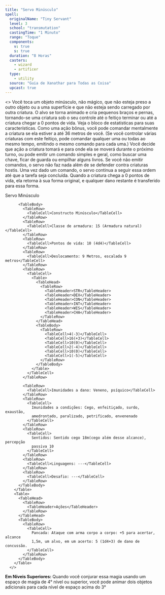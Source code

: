 ```yaml
---
title: "Servo Minúsculo"
spell:
  originalName: "Tiny Servant"
  level: 3
  school: "transmutation"
  castingTime: "1 Minuto"
  range: "Toque"
  components:
    v: true
    s: true
  duration: "8 Horas"
  casters:
    - wizard
    - artificer
  type:
    - utility
  source: "Guia de Xanathar para Todas as Coisa"
  upcast: true
---
```


<>
<Paragraph>
Você toca um objeto minúsculo, não mágico, que não esteja preso a
outro objeto ou a uma superfície e que não esteja sendo carregado por
outra criatura. O alvo se torna animado e cria pequenos braços e
pernas, tornando-se uma criatura sob o seu controle até o feitiço
terminar ou até a criatura chegar a 0 pontos de vida. Veja o bloco de
estatísticas para suas características.
</Paragraph>
<Paragraph>
Como uma ação bônus, você pode comandar mentalmente a criatura se ela
estiver a até 36 metros de você. (Se você controlar várias criaturas
com este feitiço, pode comandar qualquer uma ou todas ao mesmo tempo,
emitindo o mesmo comando para cada uma.) Você decide que ação a
criatura tomará e para onde ela se moverá durante o próximo turno, ou
pode emitir um comando simples e geral, como buscar uma chave, ficar
de guarda ou empilhar alguns livros. Se você não emitir comandos, o
servo não faz nada além de se defender contra criaturas hostis. Uma
vez dado um comando, o servo continua a seguir essa ordem até que a
tarefa seja concluída.
</Paragraph>
Quando a criatura chega a 0 pontos de vida, ela retorna à sua forma
original, e qualquer dano restante é transferido para essa forma.

<Table>
<TableHead>
<TableRow>
<TableHeader>Servo Minúsculo</TableHeader>
</TableRow>
</TableHead>

          <TableBody>
            <TableRow>
              <TableCell>Constructo Minúsculo</TableCell>
            </TableRow>
            <TableRow>
              <TableCell>Classe de armadura: 15 (Armadura natural)</TableCell>
            </TableRow>
            <TableRow>
              <TableCell>Pontos de vida: 10 (4d4)</TableCell>
            </TableRow>
            <TableRow>
              <TableCell>Deslocamento: 9 Metros, escalada 9 metros</TableCell>
            </TableRow>
            <TableRow>
              <TableCell>
                <Table>
                  <TableHead>
                    <TableRow>
                      <TableHeader>STR</TableHeader>
                      <TableHeader>DEX</TableHeader>
                      <TableHeader>CON</TableHeader>
                      <TableHeader>INT</TableHeader>
                      <TableHeader>WIS</TableHeader>
                      <TableHeader>CHA</TableHeader>
                    </TableRow>
                  </TableHead>
                  <TableBody>
                    <TableRow>
                      <TableCell>4(-3)</TableCell>
                      <TableCell>16(+3)</TableCell>
                      <TableCell>10(0)</TableCell>
                      <TableCell>2(-4)</TableCell>
                      <TableCell>10(0)</TableCell>
                      <TableCell>1(-5)</TableCell>
                    </TableRow>
                  </TableBody>
                </Table>
              </TableCell>
            </TableRow>

            <TableRow>
              <TableCell>Imunidades a dano: Veneno, psíquico</TableCell>
            </TableRow>
            <TableRow>
              <TableCell>
                Imunidades a condições: Cego, enfeitiçado, surdo, exaustão,
                amedrontado, paralizado, petrificado, envenenado
              </TableCell>
            </TableRow>
            <TableRow>
              <TableCell>
                Sentidos: Sentido cego 18m(cego além desse alcance), percepção
                passiva 10
              </TableCell>
            </TableRow>
            <TableRow>
              <TableCell>Linguagens: ---</TableCell>
            </TableRow>
            <TableRow>
              <TableCell>Desafio: ---</TableCell>
            </TableRow>
          </TableBody>
        </Table>
        <Table>
          <TableHead>
            <TableRow>
              <TableHeader>Ações</TableHeader>
            </TableRow>
          </TableHead>
          <TableBody>
            <TableRow>
              <TableCell>
                Pancada: Ataque com arma corpo a corpo: +5 para acertar, alcance
                1,5m, um alvo, em um acerto: 5 (1d4+3) de dano de concussão.
              </TableCell>
            </TableRow>
          </TableBody>
        </Table>
      </>

**Em Níveis Superiores:** Quando você conjurar essa magia usando um espaço de magia de 4° nível ou superior, você pode animar dois objetos adicionais para cada nível de espaço acima do 3°
